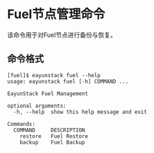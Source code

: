 # Fuel节点管理命令

该命令用于对Fuel节点进行备份与恢复。

## 命令格式

```
[fuel]$ eayunstack fuel --help
usage: eayunstack fuel [-h] COMMAND ...

EayunStack Fuel Management

optional arguments:
  -h, --help  show this help message and exit

Commands:
  COMMAND     DESCRIPTION
    restore   Fuel Restore
    backup    Fuel Backup
```
